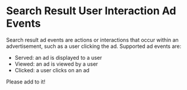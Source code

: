 # Search Result User Interaction Ad Events

Search result ad events are actions or interactions that occur within an advertisement, such as a user clicking the ad. Supported ad events are:

- Served: an ad is displayed to a user
- Viewed: an ad is viewed by a user
- Clicked: a user clicks on an ad

Please add to it!
